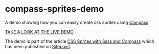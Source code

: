 compass-sprites-demo
====================

A demo showing how you can easily create css sprites using [Compass](http://compass-style.org/).

[TAKE A LOOK AT THE LIVE DEMO](http://geomarts.github.io/compass-sprites-demo/)

The demo is part of the article [CSS Sprites with Sass and Compass](http://www.sitepoint.com/css-sprites-sass-compass/) which 
has been published on [Sitepoint](http://www.sitepoint.com/).

